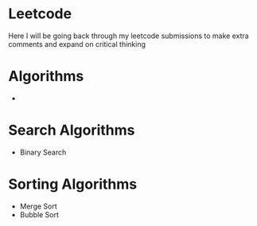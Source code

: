<h1>Leetcode</h1>
<p>Here I will be going back through my leetcode submissions to make extra comments and expand on critical thinking</p>

<h1>Algorithms</h1>
<ul>
  <li></li>
</ul>

<h1>Search Algorithms</h1>
<ul>
  <li>Binary Search</li>
</ul>

<h1>Sorting Algorithms</h1>
<ul>
  <li>Merge Sort</li>
  <li>Bubble Sort</li>
</ul>
